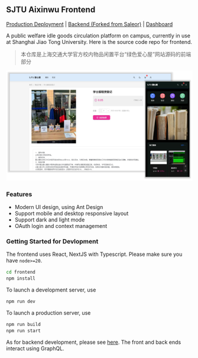 ## SJTU Aixinwu Frontend

[Production Deployment](https://aixinwu.sjtu.edu.cn/) | [Backend (Forked from Saleor)](https://github.com/ChatSJTU/Aixinwu-core) | [Dashboard](https://github.com/ChatSJTU/Aixinwu-dashboard)

A public welfare idle goods circulation platform on campus, currently in use at Shanghai Jiao Tong University. Here is the source code repo for frontend.

> 本仓库是上海交通大学官方校内物品闲置平台“绿色爱心屋”网站源码的前端部分

![banner](assets/imgs/banner.jpg)

### Features

* Modern UI design, using Ant Design
* Support mobile and desktop responsive layout
* Support dark and light mode
* OAuth login and context management

### Getting Started for Devlopment

The frontend uses React, NextJS with Typescript. Please make sure you have `node>=20`.

```bash
cd frontend
npm install
```

To launch a development server, use

```bash
npm run dev
```

To launch a production server, use

```bash
npm run build
npm run start
```

As for backend development, please see [here](https://github.com/ChatSJTU/Aixinwu-core). The front and back ends interact using GraphQL.